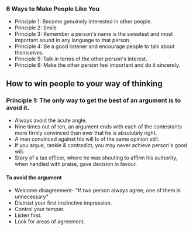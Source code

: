 
### 6 Ways to Make People Like You
- Principle 1: Become genuinely interested in other people.
- Principle 2: Smile
- Principle 3: Remember a person's name is the sweetest and most important sound in any language to that person.
- Principle 4: Be a good listener and encourage people to talk about themselves.
- Principle 5: Talk in terms of the other person's interest.
- Principle 6: Make the other person feel important and do it sincerely.

## How to win people to your way of thinking

### Principle 1: The only way to get the best of an argument is to avoid it.
  - Always avoid the acute angle.
  - Nine times out of ten, an argument ends with each of the contestants more firmly convinced than ever that he is absolutely right.
  - A man convinced against his will Is of the same opinion still.
  - If you argue, rankle & contradict, you may never achieve person's good will.
  - Story of a tax officer, where he was shouting to affirm his authority, when handled with praise, gave decision in favour.
  
#### To avoid the argument
  - Welcome disagreement- "If two person always agree, one of them is unnecessary"
  - Distrust your first instinctive impression.
  - Control your temper.
  - Listen first.
  - Look for areas of agreement.

  
